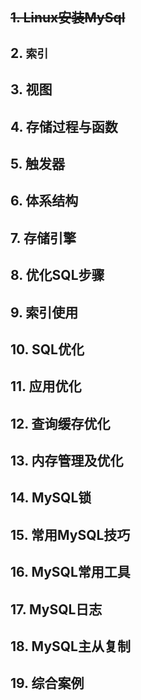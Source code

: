 ## ~~1. Linux安装MySql~~
## 2. `索引`
## 3. 视图
## 4. 存储过程与函数
## 5. 触发器
## 6. 体系结构
## 7. 存储引擎
## 8. 优化SQL步骤
## 9. 索引使用
## 10. SQL优化
## 11. 应用优化
## 12. 查询缓存优化
## 13. 内存管理及优化
## 14. MySQL锁
## 15. 常用MySQL技巧
## 16. MySQL常用工具
## 17. MySQL日志
## 18. MySQL主从复制
## 19. 综合案例
